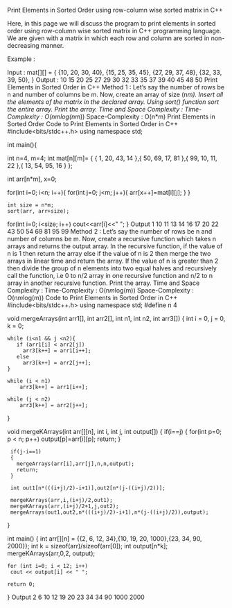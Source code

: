 Print Elements in Sorted Order using row-column wise sorted matrix in C++
 

Here, in this page we will discuss the program to print elements in sorted order using row-column wise sorted matrix in C++ programming language. We are given with a matrix in which each row and column are sorted in non-decreasing manner.

Example :

Input : mat[][] = { {10, 20, 30, 40}, {15, 25, 35, 45}, {27, 29, 37, 48}, {32, 33, 39, 50}, }
Output : 10 15 20 25 27 29 30 32 33 35 37 39 40 45 48 50
Print Elements in Sorted Order in C++
Method 1 :
Let’s say the number of rows be n and number of columns be m.
Now, create an array of size (n*m).
Insert all the elements of the matrix in the declared array.
Using sort() function sort the entire array.
Print the array.
Time and Space Complexity :
Time-Complexity : O(n*m*log(n*m))
Space-Complexity : O(n*m)
Print Elements in Sorted Order
Code to Print Elements in Sorted Order in C++
#include<bits/stdc++.h>
using namespace std;

int main(){

   int n=4, m=4;
   int mat[n][m]= { { 1, 20, 43, 14 },{ 50, 69, 17, 81 },{ 99, 10, 11, 22 },{ 13, 54, 95, 16 } };

   int arr[n*m], x=0;

   for(int i=0; i<n; i++){
       for(int j=0; j<m; j++){
            arr[x++]=mat[i][j];
       }
    }

    int size = n*m;
    sort(arr, arr+size);

   for(int i=0; i<size; i++)
         cout<<arr[i]<<" ";
}
Output
1 10 11 13 14 16 17 20 22 43 50 54 69 81 95 99
Method 2 :
Let’s say the number of rows be n and number of columns be m.
Now, create a recursive function which takes n arrays and returns the output array.
In the recursive function, if the value of n is 1 then return the array else if the value of n is 2 then merge the two arrays in linear time and return the array.
If the value of n is greater than 2 then divide the group of n elements into two equal halves and recursively call the function, i.e 0 to n/2 array in one recursive function and n/2 to n array in another recursive function.
Print the array.
Time and Space Complexity :
Time-Complexity : O(n*m*log(m))
Space-Complexity : O(n*m*log(m))
Code to Print Elements in Sorted Order in C++
#include<bits/stdc++.h>
using namespace std;
#define n 4

void mergeArrays(int arr1[], int arr2[], int n1, int n2, int arr3[]) 
{ 
    int i = 0, j = 0, k = 0; 

    while (i<n1 && j <n2){ 
       if (arr1[i] < arr2[j]) 
         arr3[k++] = arr1[i++]; 
       else
         arr3[k++] = arr2[j++]; 
    } 

    while (i < n1) 
        arr3[k++] = arr1[i++]; 

    while (j < n2) 
        arr3[k++] = arr2[j++]; 
}

void mergeKArrays(int arr[][n], int i, int j, int output[])
{
    if(i==j)
    {
      for(int p=0; p < n; p++)
       output[p]=arr[i][p];
      return;
     }

     if(j-i==1)
     {
       mergeArrays(arr[i],arr[j],n,n,output);
       return;
     }

     int out1[n*(((i+j)/2)-i+1)],out2[n*(j-((i+j)/2))];

     mergeKArrays(arr,i,(i+j)/2,out1);
     mergeKArrays(arr,(i+j)/2+1,j,out2);
     mergeArrays(out1,out2,n*(((i+j)/2)-i+1),n*(j-((i+j)/2)),output);

}

int main()
{
    int arr[][n] = {{2, 6, 12, 34},{10, 19, 20, 1000},{23, 34, 90, 2000}};
    int k = sizeof(arr)/sizeof(arr[0]);
    int output[n*k];
    mergeKArrays(arr,0,2, output);

    for (int i=0; i < 12; i++)
     cout << output[i] << " ";

    return 0;
}
Output
2 6 10 12 19 20 23 34 34 90 1000 2000

